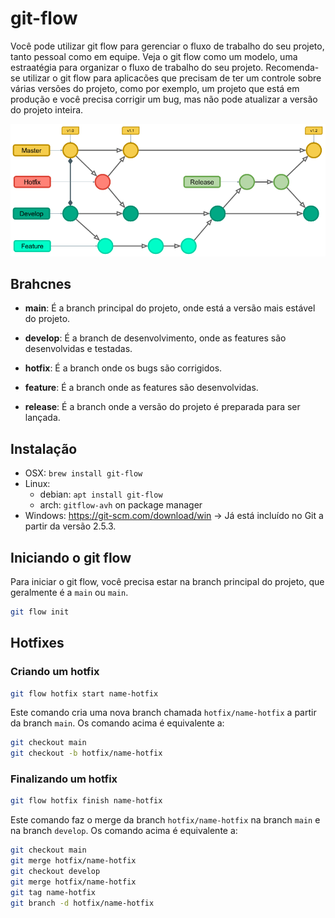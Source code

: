 # git-flow

Você pode utilizar git flow para gerenciar o fluxo de trabalho do seu projeto, tanto pessoal como em equipe.
Veja o git flow como um modelo, uma estraatégia para organizar o fluxo de trabalho do seu projeto.
Recomenda-se utilizar o git flow para aplicacões que precisam de ter um controle sobre várias versões do projeto, como por exemplo, um projeto que está em produção e você precisa corrigir um bug, mas não pode atualizar a versão do projeto inteira.

![Git Flow](./assets/gitflow.webp)

## Brahcnes

- **main**: É a branch principal do projeto, onde está a versão mais estável do projeto.

- **develop**: É a branch de desenvolvimento, onde as features são desenvolvidas e testadas.

- **hotfix**: É a branch onde os bugs são corrigidos.

- **feature**: É a branch onde as features são desenvolvidas.

- **release**: É a branch onde a versão do projeto é preparada para ser lançada.

## Instalação

  - OSX: `brew install git-flow`
  - Linux: 
    - debian: `apt install git-flow`
    - arch: `gitflow-avh` on package manager
  - Windows: https://git-scm.com/download/win → Já está incluído no Git a partir da versão 2.5.3.

## Iniciando o git flow

Para iniciar o git flow, você precisa estar na branch principal do projeto, que geralmente é a `main` ou `main`.

```bash
git flow init
```

## Hotfixes

### Criando um hotfix

```bash
git flow hotfix start name-hotfix
```

Este comando cria uma nova branch chamada `hotfix/name-hotfix` a partir da branch `main`. Os comando acima é equivalente a:

```bash
git checkout main
git checkout -b hotfix/name-hotfix
```

### Finalizando um hotfix

```bash
git flow hotfix finish name-hotfix
```

Este comando faz o merge da branch `hotfix/name-hotfix` na branch `main` e na branch `develop`. Os comando acima é equivalente a:

```bash
git checkout main
git merge hotfix/name-hotfix
git checkout develop
git merge hotfix/name-hotfix
git tag name-hotfix
git branch -d hotfix/name-hotfix
```


